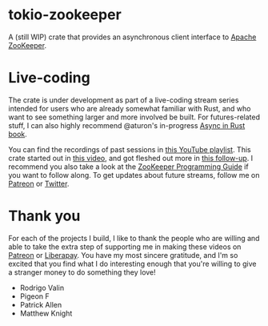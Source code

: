 # tokio-zookeeper

A (still WIP) crate that provides an asynchronous client interface to
[Apache ZooKeeper](https://zookeeper.apache.org/).

# Live-coding

The crate is under development as part of a live-coding stream series
intended for users who are already somewhat familiar with Rust, and who
want to see something larger and more involved be built. For
futures-related stuff, I can also highly recommend @aturon's in-progress
[Async in Rust
book](https://aturon.github.io/apr/async-in-rust/chapter.html).

You can find the recordings of past sessions in [this YouTube
playlist](https://www.youtube.com/playlist?list=PLqbS7AVVErFgY2faCIYjJZv_RluGkTlKt).
This crate started out in [this
video](https://www.youtube.com/watch?v=mMuk8Rn9HBg), and got fleshed out
more in [this follow-up](https://www.youtube.com/watch?v=0-Fsu-aM0_A). I
recommend you also take a look at the [ZooKeeper Programming
Guide](https://zookeeper.apache.org/doc/r3.4.12/zookeeperProgrammers.html)
if you want to follow along. To get updates about future streams, follow
me on [Patreon](https://www.patreon.com/jonhoo) or
[Twitter](https://twitter.com/jonhoo).

# Thank you

For each of the projects I build, I like to thank the people who are
willing and able to take the extra step of supporting me in making these
videos on [Patreon](https://www.patreon.com/jonhoo) or
[Liberapay](https://liberapay.com/jonhoo/). You have my most sincere
gratitude, and I'm so excited that you find what I do interesting enough
that you're willing to give a stranger money to do something they love!

 - Rodrigo Valin
 - Pigeon F
 - Patrick Allen
 - Matthew Knight
